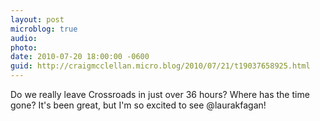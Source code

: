 ```yaml
---
layout: post
microblog: true
audio: 
photo: 
date: 2010-07-20 18:00:00 -0600
guid: http://craigmcclellan.micro.blog/2010/07/21/t19037658925.html
---
```

Do we really leave Crossroads in just over 36 hours?  Where has the time gone?  It's been great, but I'm so excited to see @laurakfagan!
